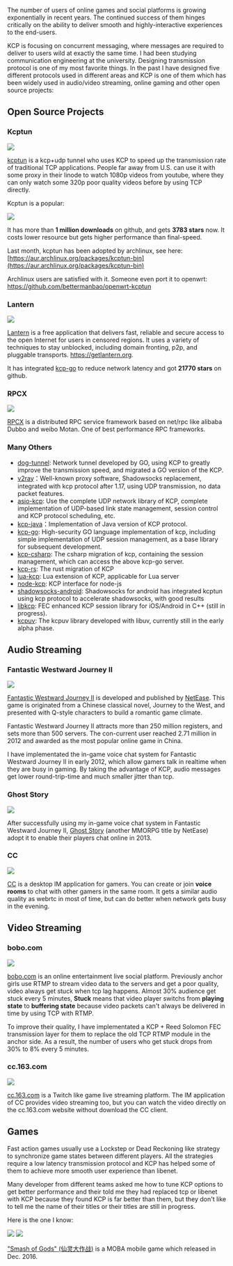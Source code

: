 The number of users of online games and social platforms is growing exponentially in recent years. The continued success of them hinges critically on the ability to deliver smooth and highly-interactive experiences to the end-users.

KCP is focusing on concurrent messaging, where messages are required to deliver to users wild at exactly the same time. I had been studying communication engineering at the university. Designing transmission protocol is one of my most favorite things. In the past I have designed five different protocols used in different areas and KCP is one of them which has been widely used in audio/video streaming, online gaming and other open source projects:


## Open Source Projects

### Kcptun 

![](http://skywind3000.github.io/word/images/kcp/kcptun.jpg)

[kcptun](https://github.com/xtaci/kcptun/blob/master/README.en.md) is a kcp+udp tunnel who uses KCP to speed up the transmission rate of traditional TCP applications. People far away from U.S. can use it with some proxy in their linode to watch 1080p videos from youtube, where they can only watch some 320p poor quality videos before by using TCP directly.

Kcptun is a popular:

![](http://skywind3000.github.io/word/images/kcp/kcptun2.jpg)

It has more than **1 million downloads** on github, and gets **3783 stars** now. It costs lower resource but gets higher performance than final-speed.

Last month, kcptun has been adopted by archlinux, see here:
[https://aur.archlinux.org/packages/kcptun-bin](https://aur.archlinux.org/packages/kcptun-bin)

Archlinux users are satisfied with it. Someone even port it to openwrt:
https://github.com/bettermanbao/openwrt-kcptun

### Lantern

![](http://skywind3000.github.io/word/images/kcp/lantern.jpg)

[Lantern](https://getlantern.org/) is a free application that delivers fast, reliable and secure access to the open Internet for users in censored regions. It uses a variety of techniques to stay unblocked, including domain fronting, p2p, and pluggable transports. https://getlantern.org.

It has integrated [kcp-go](https://github.com/xtaci/kcp-go) to reduce network latency and got **21770 stars** on github. 

### RPCX

![](http://skywind3000.github.io/word/images/kcp/rpcx.png)

[RPCX](https://github.com/smallnest/rpcx) is a distributed RPC service framework based on net/rpc like alibaba Dubbo and weibo Motan. One of best performance RPC frameworks.

### Many Others 

- [dog-tunnel](https://github.com/vzex/dog-tunnel): Network tunnel developed by GO, using KCP to greatly improve the transmission speed, and migrated a GO version of the KCP.
- [v2ray](https://www.v2ray.com)：Well-known proxy software, Shadowsocks replacement, integrated with kcp protocol after 1.17, using UDP transmission, no data packet features.
- [asio-kcp](https://github.com/libinzhangyuan/asio_kcp): Use the complete UDP network library of KCP, complete implementation of UDP-based link state management, session control and KCP protocol scheduling, etc.
- [kcp-java](https://github.com/hkspirt/kcp-java)：Implementation of Java version of KCP protocol.
- [kcp-go](https://github.com/xtaci/kcp-go): High-security GO language implementation of kcp, including simple implementation of UDP session management, as a base library for subsequent development.
- [kcp-csharp](https://github.com/limpo1989/kcp-csharp): The csharp migration of kcp, containing the session management, which can access the above kcp-go server.
- [kcp-rs](https://github.com/en/kcp-rs): The rust migration of KCP
- [lua-kcp](https://github.com/linxiaolong/lua-kcp): Lua extension of KCP, applicable for Lua server
- [node-kcp](https://github.com/leenjewel/node-kcp): KCP interface for node-js 
- [shadowsocks-android](https://github.com/shadowsocks/shadowsocks-android): Shadowsocks for android has integrated kcptun using kcp protocol to accelerate shadowsocks, with good results
- [libkcp](https://github.com/xtaci/libkcp): FEC enhanced KCP session library for iOS/Android in C++ (still in progress).
- [kcpuv](https://github.com/elisaday/kcpuv): The kcpuv library developed with libuv, currently still in the early alpha phase.


## Audio Streaming

### Fantastic Westward Journey II
![](http://skywind3000.github.io/word/images/kcp/xyq.jpg)

[Fantastic Westward Journey II](http://game.163.com/en/xyq.html) is developed and published by [NetEase](http://corp.netease.com). This game is originated from a Chinese classical novel, Journey to the West, and presented with Q-style characters to build a romantic game climate.

Fantastic Westward Journey II attracts more than 250 million registers, and sets more than 500 servers. The con-current user reached 2.71 million in 2012 and awarded as the most popular online game in China. 

I have implementated the in-game voice chat system for Fantastic Westward Journey II in early 2012, which allow gamers talk in realtime when they are busy in gaming. By taking the advantage of KCP, audio messages get lower round-trip-time and much smaller jitter than tcp. 


### Ghost Story

![](http://skywind3000.github.io/word/images/kcp/ghost-story.jpg)

After successfully using my in-game voice chat system in Fantastic Westward Journey II, 
[Ghost Story](http://news.mmosite.com/content/2016-10-06/a_chinese_ghost_story_fantasy_mmorpg_from_netease.shtml) (another MMORPG title by NetEase) adopt it to enable their players chat online in 2013.


### CC

![](http://skywind3000.github.io/word/images/kcp/cc-main.jpg)

[CC](http://cc.163.com/download) is a desktop IM application for gamers. You can create or join   **voice rooms** to chat with other gamers in the same room. It gets a similar audio quality as webrtc in most of time, but can do better when network gets busy in the evening.


## Video Streaming

### bobo.com

![](http://skywind3000.github.io/word/images/kcp/bobo.jpg)

[bobo.com](http://www.bobo.com) is an online entertainment live social platform. Previously anchor girls use RTMP to stream video data to the servers and get a poor quality, video always get stuck when tcp lag happens. Almost 30% audience get stuck every 5 minutes, **Stuck** means that video player switchs from **playing state** to **buffering state** because video packets can't always be delivered in time by using TCP with RTMP.

To improve their quality, I have implementated a KCP + Reed Solomon FEC transmission layer for them to replace the old TCP RTMP module in the anchor side. As a result, the number of users who get stuck drops from 30% to 8% every 5 minutes. 

### cc.163.com

![](http://skywind3000.github.io/word/images/kcp/cc-web.jpg)

[cc.163.com](http://cc.163.com) is a Twitch like game live streaming platform. The IM application of CC provides video streaming too, but you can watch the video directly on the  cc.163.com website without download the CC client.

## Games

Fast action games usually use a Lockstep or Dead Reckoning like strategy to synchronize game states between different players. All the strategies require a low latency transmission protocol and KCP has helped some of them to achieve more smooth user experience than libenet.

Many developer from different teams asked me how to tune KCP options to get better performance and their told me they had replaced tcp or libenet with KCP because they found KCP is far  better than them, but they don't like to tell me the name of their titles or their titles are  still in progress.

Here is the one I know:

![](http://skywind3000.github.io/word/images/kcp/game-1.jpg) ![](http://skywind3000.github.io/word/images/kcp/game-2.jpg)

["Smash of Gods" (仙灵大作战)](http://www.pc6.com/azyx/403918.html) is a MOBA mobile game which released in Dec. 2016.

